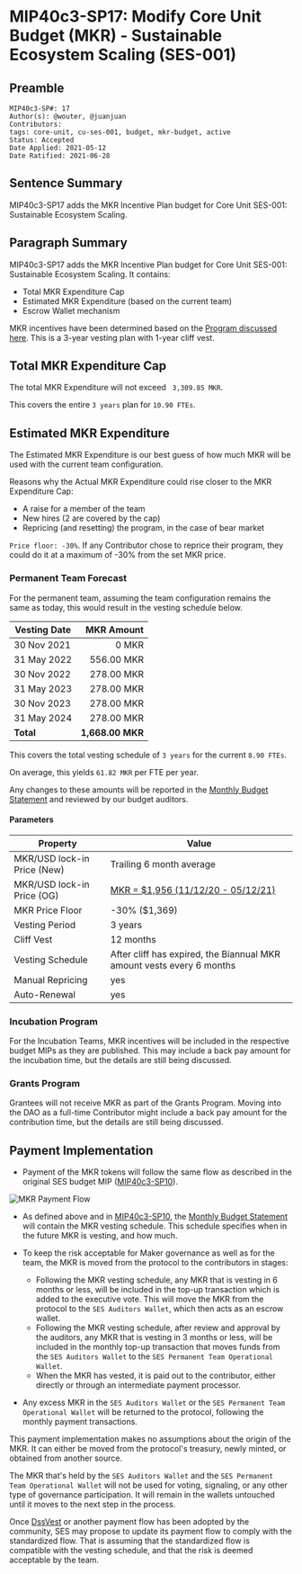 # MIP40c3-SP17: Modify Core Unit Budget (MKR) - Sustainable Ecosystem Scaling (SES-001)

## Preamble

```
MIP40c3-SP#: 17
Author(s): @wouter, @juanjuan
Contributors:
tags: core-unit, cu-ses-001, budget, mkr-budget, active
Status: Accepted
Date Applied: 2021-05-12
Date Ratified: 2021-06-28
```

## Sentence Summary

MIP40c3-SP17 adds the MKR Incentive Plan budget for Core Unit SES-001: Sustainable Ecosystem Scaling.

## Paragraph Summary

MIP40c3-SP17 adds the MKR Incentive Plan budget for Core Unit SES-001: Sustainable Ecosystem Scaling. It contains:
- Total MKR Expenditure Cap
- Estimated MKR Expenditure (based on the current team)
- Escrow Wallet mechanism

MKR incentives have been determined based on the [Program discussed here](https://forum.makerdao.com/t/pre-mip-discussion-an-alternative-mkr-compensation-plan/8000). This is a 3-year vesting plan with 1-year cliff vest.

## Total MKR Expenditure Cap

The total MKR Expenditure will not exceed ` 3,309.85 MKR`.

This covers the entire `3 years` plan for `10.90 FTEs`.

## Estimated MKR Expenditure

The Estimated MKR Expenditure is our best guess of how much MKR will be used with the current team configuration.

Reasons why the Actual MKR Expenditure could rise closer to the MKR Expenditure Cap:
- A raise for a member of the team
- New hires (2 are covered by the cap)
- Repricing (and resetting) the program, in the case of bear market

`Price floor: -30%`. If any Contributor chose to reprice their program, they could do it at a maximum of -30% from the set MKR price.

### Permanent Team Forecast

For the permanent team, assuming the team configuration remains the same as today, this would result in the vesting schedule below.

| Vesting Date     |       MKR Amount |
|------------------|-----------------:|
| 30 Nov 2021      |            0 MKR |
| 31 May 2022      |       556.00 MKR |
| 30 Nov 2022      |       278.00 MKR |
| 31 May 2023      |       278.00 MKR |
| 30 Nov 2023      |       278.00 MKR |
| 31 May 2024      |       278.00 MKR |
| **Total**        | **1,668.00 MKR** |

This covers the total vesting schedule of `3 years` for the current `8.90 FTEs`.

On average, this yields `61.82 MKR` per FTE per year.

Any changes to these amounts will be reported in the [Monthly Budget Statement](https://github.com/makerdao-ses/transparency-reporting/tree/main/Monthly%20Budget%20Statements) and reviewed by our budget auditors.

#### Parameters

| Property | Value |
| -------- | -------- |
| MKR/USD lock-in Price (New) | Trailing 6 month average |
| MKR/USD lock-in Price (OG)  | [MKR = $1,956 (11/12/20 - 05/12/21)](https://www.investing.com/crypto/maker/mkr-usd-historical-data)
| MKR Price Floor       | -30% ($1,369)                 |
| Vesting Period        | 3 years                  |
| Cliff Vest            | 12 months                |
| Vesting Schedule      | After cliff has expired, the Biannual MKR amount vests every 6 months |
| Manual Repricing      | yes                      |
| Auto-Renewal          | yes                      |

### Incubation Program

For the Incubation Teams, MKR incentives will be included in the respective budget MIPs as they are published. This may include a back pay amount for the incubation time, but the details are still being discussed.

### Grants Program

Grantees will not receive MKR as part of the Grants Program. Moving into the DAO as a full-time Contributor might include a back pay amount for the contribution time, but the details are still being discussed.

## Payment Implementation

* Payment of the MKR tokens will follow the same flow as described in the original SES budget MIP ([MIP40c3-SP10](https://forum.makerdao.com/t/mip40c3-sp10-modify-core-unit-budget-ses-001/7369#multi-sig-wallets)).

![MKR Payment Flow](https://github.com/makerdao/mips/blob/master/MIP40/MIP40c3-Subproposals/supporting_materials/MIP40c3-SP17/mkr_payment_flow.png)

* As defined above and in [MIP40c3-SP10](https://forum.makerdao.com/t/mip40c3-sp10-modify-core-unit-budget-ses-001/7369#multi-sig-wallets), the [Monthly Budget Statement](https://github.com/makerdao-ses/transparency-reporting/tree/main/Monthly%20Budget%20Statements) will contain the MKR vesting schedule. This schedule specifies when in the future MKR is vesting, and how much.

* To keep the risk acceptable for Maker governance as well as for the team, the MKR is moved from the protocol to the contributors in stages:
  * Following the MKR vesting schedule, any MKR that is vesting in 6 months or less, will be included in the top-up transaction which is added to the executive vote. This will move the MKR from the protocol to the `SES Auditors Wallet`, which then acts as an escrow wallet.
  * Following the MKR vesting schedule, after review and approval by the auditors, any MKR that is vesting in 3 months or less, will be included in the monthly top-up transaction that moves funds from the `SES Auditors Wallet` to the `SES Permanent Team Operational Wallet`.
  * When the MKR has vested, it is paid out to the contributor, either directly or through an intermediate payment processor.
* Any excess MKR in the `SES Auditors Wallet` or the `SES Permanent Team Operational Wallet` will be returned to the protocol, following the monthly payment transactions.

This payment implementation makes no assumptions about the origin of the MKR. It can either be moved from the protocol's treasury, newly minted, or obtained from another source.

The MKR that's held by the `SES Auditors Wallet` and the `SES Permanent Team Operational Wallet` will not be used for voting, signaling, or any other type of governance participation. It will remain in the wallets untouched until it moves to the next step in the process.

Once [DssVest](https://forum.makerdao.com/t/mip-54-dssvest/8025) or another payment flow has been adopted by the community, SES may propose to update its payment flow to comply with the standardized flow. That is assuming that the standardized flow is compatible with the vesting schedule, and that the risk is deemed acceptable by the team.
